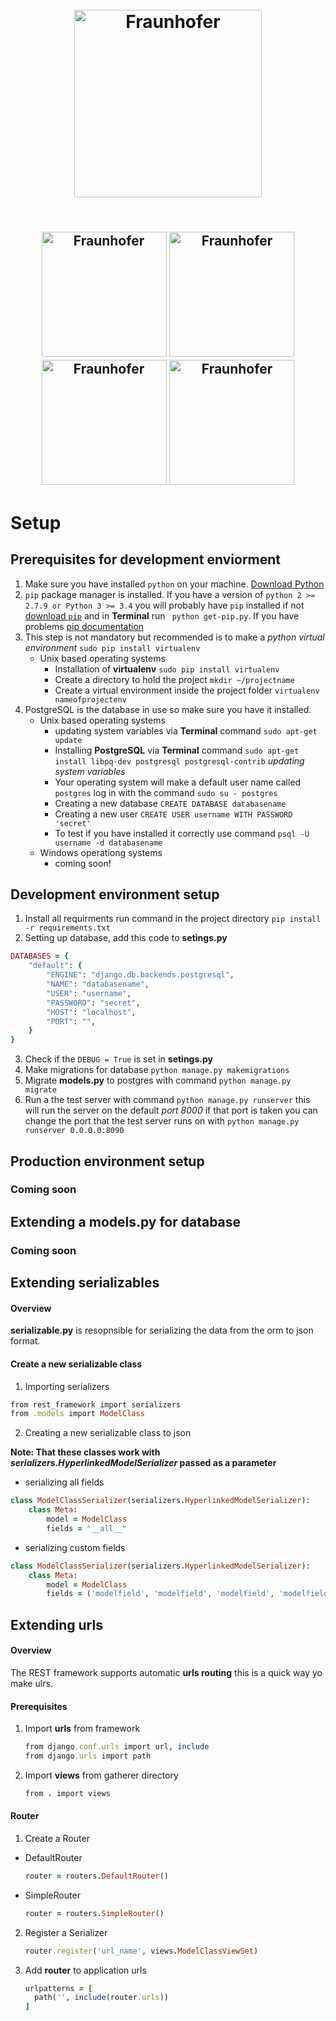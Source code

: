 <h1 align="center">
  <br>
  <img src="https://pbs.twimg.com/profile_images/910158554568515584/Gf6WD-iH_400x400.jpg" alt="Fraunhofer" width="300">
  
  <br>
</h1>
<h2 align="center">
  <br>
   <img src="https://teamvirtue.nl/wp-content/uploads/LINQ_Logo_Black-300x138.png" alt="Fraunhofer" width="200">
   <img src="http://www.sollite.net/images/img/2222222-01.jpg" alt="Fraunhofer" width="200">
   <img src="https://upload.wikimedia.org/wikipedia/commons/d/d3/Eindhoven_University_of_Technology_logo.svg" alt="Fraunhofer" width="200">
   <img src="https://cdn.worldvectorlogo.com/logos/fontys-39.svg" alt="Fraunhofer" width="200">
  <br>
</h2>

# Setup
## Prerequisites for development enviorment
1. Make sure you have installed `python` on your machine. [Download Python](https://www.python.org/downloads/)
2. `pip` package manager is installed. If you have a version of `python 2 >= 2.7.9 or Python 3 >= 3.4` you will probably have ``pip`` installed if not [download `pip`](https://www.python.org/downloads/) and in **Terminal** run ``` python get-pip.py```. If you have problems [pip documentation](https://pip.pypa.io/en/stable/installing/)
3. This step is not mandatory but recommended is to make a *python virtual environment* ```sudo pip install virtualenv```
    * Unix based operating systems  
      * Installation of **virtualenv** ```sudo pip install virtualenv```
      * Create a directory to hold the project ```mkdir ~/projectname```
      * Create a virtual environment inside the project folder ```virtualenv nameofprojectenv```
4. PostgreSQL is the database in use so make sure you have it installed.  
    * Unix based operating systems
        *  updating system variables via **Terminal** command ``sudo apt-get update`` 
        *  Installing **PostgreSQL** via **Terminal** command ``sudo apt-get install libpq-dev postgresql postgresql-contrib`` *updating system variables*
        *  Your operating system will make a default user name called ```postgres```  log in with the command ```sudo su - postgres``` 
        *  Creating a new database ```CREATE DATABASE databasename```
        *  Creating a new user ```CREATE USER username WITH PASSWORD 'secret'```
        *  To test if you have installed it correctly use command ```psql -U username -d databasename```
    * Windows operationg systems
        * coming soon!
## Development environment setup
1. Install all requirments run command in the project directory ```pip install -r requirements.txt```
2. Setting up database, add this code to **setings.py**  
```ruby
DATABASES = {
    "default": {
        "ENGINE": "django.db.backends.postgresql",
        "NAME": "databasename",
        "USER": "username",
        "PASSWORD": "secret",
        "HOST": "localhost",
        "PORT": "",
    }
}
```
3. Check if the ```DEBUG = True``` is set in **setings.py**
4. Make migrations for database ```python manage.py makemigrations``` 
5. Migrate **models.py** to postgres with command ```python manage.py migrate```
6. Run a the test server with command ```python manage.py runserver``` this will run the server on the default *port 8000* if that port is taken you can change the port that the test server runs on with ```python manage.py runserver 0.0.0.0:8090```
## Production environment setup
### Coming soon
## Extending a **models.py** for database 
### Coming soon
## Extending serializables
#### Overview
**serializable.py** is resopnsible for serializing the data from the orm to json format.
#### Create a new serializable class
1. Importing serializers
```ruby
from rest_framework import serializers
from .models import ModelClass
```
2. Creating a new serializable class to json
  
  **Note: That these classes work with *serializers.HyperlinkedModelSerializer* passed as a parameter**
  * serializing all fields
```ruby
class ModelClassSerializer(serializers.HyperlinkedModelSerializer):
    class Meta:
        model = ModelClass
        fields = "__all__"
```
  * serializing custom fields
```ruby
class ModelClassSerializer(serializers.HyperlinkedModelSerializer):
    class Meta:
        model = ModelClass
        fields = ('modelfield', 'modelfield', 'modelfield', 'modelfield')
```
## Extending urls
#### Overview
The REST framework supports automatic **urls routing** this is a quick way yo make ulrs.
#### Prerequisites
1. Import **urls** from framework
    ```ruby
    from django.conf.urls import url, include
    from django.urls import path
    ```
2. Import **views** from gatherer directory
    ```ruby
    from . import views
    ```
#### Router
1. Create a Router
  * DefaultRouter
    ```ruby
    router = routers.DefaultRouter()
    ```
  * SimpleRouter
    ```ruby
    router = routers.SimpleRouter()
    ```
 2. Register a Serializer
    ```ruby
    router.register('url_name', views.ModelClassViewSet)
    ```
 3. Add **router** to application urls
    ```ruby
    urlpatterns = [
      path('', include(router.urls))
    ]
    ```
